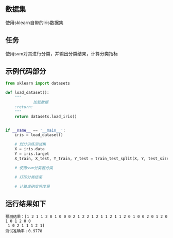 ## 数据集
使用sklearn自带的iris数据集

## 任务
使用svm对其进行分类，并输出分类结果，计算分类指标

## 示例代码部分

```python 
from sklearn import datasets

def load_dataset():
    """
            加载数据
    :return:
    """
    return datasets.load_iris()


if __name__ == '__main__':
    iris = load_dataset()

    # 划分训练测试集
    X = iris.data
    Y = iris.target
    X_train, X_test, Y_train, Y_test = train_test_split(X, Y, test_size=0.3)

    # 使用svm分类器分类

    # 打印分类结果

    # 计算准确度等度量

```

## 运行结果如下

```
预测结果：[1 2 1 1 2 0 1 0 0 0 2 1 2 2 1 2 1 1 2 1 1 2 0 1 0 0 2 0 1 2 0 1 0 1 2 0 0
 1 0 2 1 1 1 2 1]
测试准确率：0.9778
```